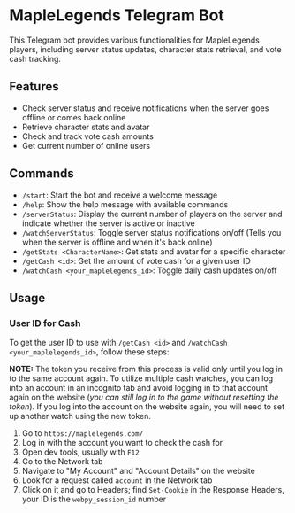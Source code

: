 # MapleLegends Telegram Bot

This Telegram bot provides various functionalities for MapleLegends players, including server status updates, character stats retrieval, and vote cash tracking.

## Features

- Check server status and receive notifications when the server goes offline or comes back online
- Retrieve character stats and avatar
- Check and track vote cash amounts
- Get current number of online users

## Commands

- `/start`: Start the bot and receive a welcome message
- `/help`: Show the help message with available commands
- `/serverStatus`: Display the current number of players on the server and indicate whether the server is active or inactive
- `/watchServerStatus`: Toggle server status notifications on/off (Tells you when the server is offline and when it's back online)
- `/getStats <CharacterName>`: Get stats and avatar for a specific character
- `/getCash <id>`: Get the amount of vote cash for a given user ID
- `/watchCash <your_maplelegends_id>`: Toggle daily cash updates on/off

## Usage

### User ID for Cash

To get the user ID to use with `/getCash <id>` and `/watchCash <your_maplelegends_id>`, follow these steps:

**NOTE:** The token you receive from this process is valid only until you log in to the same account again. To utilize multiple cash watches, you can log into an account in an incognito tab and avoid logging in to that account again on the website (_you can still log in to the game without resetting the token_). If you log into the account on the website again, you will need to set up another watch using the new token.

1. Go to `https://maplelegends.com/`
2. Log in with the account you want to check the cash for
3. Open dev tools, usually with `F12`
4. Go to the Network tab
5. Navigate to "My Account" and "Account Details" on the website
6. Look for a request called `account` in the Network tab
7. Click on it and go to Headers; find `Set-Cookie` in the Response Headers, your ID is the `webpy_session_id` number
